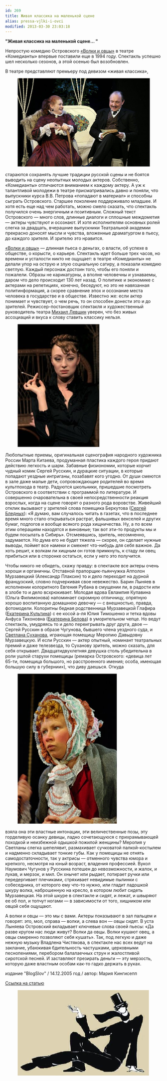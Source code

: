 ```yaml
---
id: 269
title: Живая классика на маленькой сцене
alias: pressa-vjlki-i-ovci
modified: 2013-03-30 23:03:18
---
```


**"Живая классика на маленькой сцене… "**

Непростую комедию Островского <a href="42-volki-i-ovci.html">«Волки и овцы»</a> в театре «Комедианты» впервые поставили еще в 1994 году. Спектакль успешно шел несколько сезонов, а этой осенью был возобновлен.

В театре представляют премьеру под девизом «живая классика»,

<figure><img src="images/stories/volki%20i%20ovci%20foto%202.jpg" /></figure>

стараются сохранять лучшие традиции русской сцены и не боятся выводить на сцену неопытных молодых актеров. Собственно, «Комедианты» отличаются вниманием к каждому актеру. А уж к талантливой молодежи в театре присматривались давно и поняли, что выпускники курса В.В. Петрова «попадают в материал» и способны сыграть Островского. Старшее поколение поддерживало младшее. И хотя есть еще над чем работать, можно смело сказать, что спектакль получился очень энергичным и позитивным. Сложный текст Островского — много слов, длинные диалоги и сплошные междометия — актеры чувствуют и осознают. И хотя исполнителям основных ролей слегка за двадцать, вчерашние выпускники Театральной академии прекрасно доносят мысли и чувства, вложенные драматургом в пьесу, до каждого зрителя. И зрителю это нравится.

<a href="42-volki-i-ovci.html">«Волки и овцы»</a> — длинная пьеса о деньгах, о власти, об успехе в обществе, о корысти, о карьере. Спектакль идет больше трех часов, но времени и усталости никто не ощущает: в театре «Комедианты» не делали упор на острую и злую социальную сатиру, а показали комедию светлую. Каждый персонаж достоин того, чтобы его поняли и пожалели. Образы не карикатурны, а вполне человечны и узнаваемы, даром что дело происходит 130 лет назад. О политике и экономике с актерами на репетициях, конечно, беседуют, но это не навязанная политинформация, а скорее сравнение эпох и осознание места человека в государстве и в обществе. Известно же: если актер понимает и чувствует, о чем речь, то он способен донести это и до зрителей. Режиссер-постановщик спектакля и художественный руководитель театра <a href="153-mihail-levshin.html">Михаил Левшин</a> уверен, что без живых ассоциаций и вкуса к слову ставить классику нельзя.

<figure><img src="images/stories/random/volki%20kyltina.jpg" /></figure>

Любопытные приемы, оригинальная сценография народного художника России Марта Китаева, продуманная пластика каждого героя придают действию легкость и шарм. Забавные физиономии, которые корчит чудный комик Сергей Русскин, и дурацкие ситуации, в которые попадают уездные интриганы, позабавят кого угодно. От души смеются в зале даже малые дети, сопровождающие родителей во время культпохода в театр. Радуются школьники, пришедшие посмотреть Островского в соответствии с программой по литературе. И совершенно очаровательна в своей непосредственности реакция взрослых, когда на сцене говорят о разного рода воровстве. Живейший отклик вызывают у зрителей слова помещика Беркутова (<a href="24-blednyh-sergej.html">Сергей Бледных</a>): «Я думаю, вам случалось читать в газетах, что в последнее время много стало открываться растрат, фальшивых векселей и других бумаг, подлогов и вообще всякого рода хищничества. Ну, а по всем этим операциям находятся и виновные; так вот эти-то продукты мы и будем посылать в Сибирь». Отсмеявшись, зритель, несомненно, задумается. Но дума его не будет тяжела — скорее, он сделает нужные выводы, поймет все намеки и смекнет что-нибудь для себя важное. Да хоть решит, к волкам ли хищным он готов примкнуть, к стаду ли овец прибиться или в сторонке остаться, если у него это получится.

Чтобы никого не обидеть, скажу правду: в спектакле все актеры очень хороши и органичны. Отставной прапорщик-пьянчужка Апполон Мурзавецкий (Александр Плаксин) то и дело переходит на дурной французский, словно подчеркивая свое невежество. Барин Лыняев в исполнении колоритного Евгения Рубана в смущении ли, в радости или в злобе то и дело всхрюкивает. Молодая вдова Евлампия Купавина (Ольга Филимонова) напоминает скромную отличницу, опрятную хорошо воспитанную домашнюю девочку — с внешностью, правда, фотомодели. Колоритны бедная родственница Мурзавецкой Глафира (<a href="81-ekaterina-kyltina.html">Екатерина Культина</a>) с ее косой а-ля Юлия Тимошенко и тетка вдовы Анфуса Тихоновна (<a href="23-belova-ekaterina.html">Екатерина Белова</a>) в уморительном чепце. Но ведут спектакль, умудряясь то и дело переигрывать друг друга, двое — Сергей Русскин в образе Чугунова, бывшего члена уездного суда, и <a href="48-svetlana-suhanova.html">Светлана Суханова</a>, играющая помещицу Меропию Давыдовну Мурзавецкую. И если Русскин — актер опытный, номинант театральных премий и даже телезвезда, то Суханову зритель, можно сказать, для себя открывает. Двадцатидвухлетняя девушка столь убедительна в роли ушлой старухи помещицы (ремарка Островского: «девица лет <nobr>65-ти,</nobr> помещица большого, но расстроенного имения; особа, имеющая большую силу в губернии»), что диву даешься. Откуда

<figure><img src="images/stories/random/volki%20belova.jpg" /></figure>

взяла она эти властные интонации, эти величественные позы, эту горделивую осанку девицы, ладно сочетающуюся с прихрамывающей походкой и неизбежной одышкой пожилой женщины? Меропия у Светланы слегка шепелявит, размахивает сучковатой палкой-костылем и надменно складывает тонкие губы. Как у помещицы не отнять самодостаточности, так у актрисы — отменного чувства юмора и крепкого, несмотря на юный возраст, владения профессией. Вукол Наумович Чугунов у Русскина потешен до невозможности, и жалок, и лукав, и мерзок, и мил. Он хнычет или рыдает, потирает ручки или передергивает плечиками, стряхивает невидимые пылинки с собеседника, от которого ему что-то нужно, или гладит ладошкой шкуру волка, наброшенную на кресло, в котором любит сидеть Мурзавецкая. На этой шкуре в спектакле и сидят, и лежат, и швыряют ее об пол, и топчут ногами — в зависимости от того, хищником или овцой себя ощущают.

А волки и овцы — это мы с вами. Актеры показывают в зал пальцем и говорят: это, мол, справа — волки, а слева вон — овцы сидят. В уста Лыняева Островский вкладывает ключевые слова своей пьесы: «Да разве кругом нас люди живут? Волки да овцы. Волки кушают овец, а овцы смиренно позволяют себя кушать». Так, под легкую и даже нежную музыку Владлена Чистякова, в спектакле нас всех ведут на заклание, убаюкивая бдительность частушками, церковными песнопениями, перебором балалаечных струн и жалостливой сиротской песней. И заставляют презирать деньги — эту мерзость, которую даже властным особам как-то гадко держать в руках.

издание "BlogSlov" / 14.12.2005 год / автор: Мария Кингисепп

<a href="http://www.blogslov.ru/date.php/2005/12/09/09_01-22-23.xml">Ссылка на статью</a>

<figure><img src="images/stories/random/sait%2044logo%20logo.jpg" /></figure>

